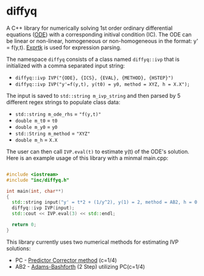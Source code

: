 # diffyq

A C++ library for numerically solving 1st order ordinary differential equations ([ODE](https://en.wikipedia.org/wiki/Ordinary_differential_equation)) with a corresponding initival condition (IC). The ODE can be linear or non-linear, homogeneous or non-homogeneous in the format: y' = f(y,t). [Exprtk](https://github.com/ArashPartow/exprtk) is used for expression parsing.

The namespace ```diffyq``` consists of a class named ```diffyq::ivp``` that is initialized with a comma separated input string:
* ```diffyq::ivp IVP("{ODE}, {ICS}, {EVAL}, {METHOD}, {HSTEP}")```
* ```diffyq::ivp IVP("y'=f(y,t), y(t0) = y0, method = XYZ, h = X.X");```

The input is saved to ```std::string m_ivp_string``` and then parsed by 5 different regex strings to populate class data:
* ```std::string m_ode_rhs``` = ```"f(y,t)"```
* ```double m_t0``` = ```t0```
* ```double m_y0``` = ```y0```
* ```std::String m_method``` = ```"XYZ"```
* ```double m_h``` = ```X.X```

The user can then call ```IVP.eval(t)``` to estimate y(t) of the ODE's solution. Here is an example usage of this library with a minmal main.cpp:

```c++

#include <iostream>
#include "inc/diffyq.h"

int main(int, char**) 
{
  std::string input("y' = t*2 + (1/y^2), y(1) = 2, method = AB2, h = 0.1")
  diffyq::ivp IVP(input);
  std::cout << IVP.eval(3) << std::endl;

  return 0;
}

```



This library currently uses two numerical methods for estimating IVP solutions:
* PC - [Predictor Corrector method](https://en.wikipedia.org/wiki/Predictor%E2%80%93corrector_method) (c=1/4)
* AB2 - [Adams-Bashforth](https://en.wikipedia.org/wiki/Linear_multistep_method#Adams%E2%80%93Bashforth_methods) (2 Step) utilizing PC(c=1/4)
